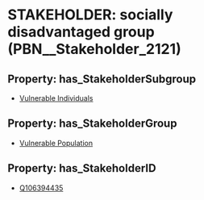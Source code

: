 # STAKEHOLDER: __socially disadvantaged group__ (PBN__Stakeholder_2121)

## Property: has_StakeholderSubgroup

* [Vulnerable Individuals](PBN__StakeholderSubgroup_82)

## Property: has_StakeholderGroup

* [Vulnerable Population](PBN__StakeholderGroup_6)

## Property: has_StakeholderID

* [Q106394435](Q106394435)

